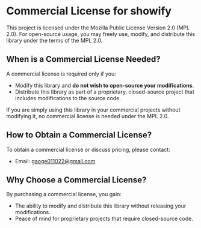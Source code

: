 # Commercial License for showify

This project is licensed under the Mozilla Public License Version 2.0 (MPL 2.0). For open-source usage, you may freely use, modify, and distribute this library under the terms of the MPL 2.0.

## When is a Commercial License Needed?

A commercial license is required only if you:

- Modify this library and **do not wish to open-source your modifications**.
- Distribute this library as part of a proprietary, closed-source project that includes modifications to the source code.

If you are simply using this library in your commercial projects without modifying it, no commercial license is needed under the MPL 2.0.

## How to Obtain a Commercial License?

To obtain a commercial license or discuss pricing, please contact:

- Email: gaoge011022@gmail.com

## Why Choose a Commercial License?

By purchasing a commercial license, you gain:

- The ability to modify and distribute this library without releasing your modifications.
- Peace of mind for proprietary projects that require closed-source code.
